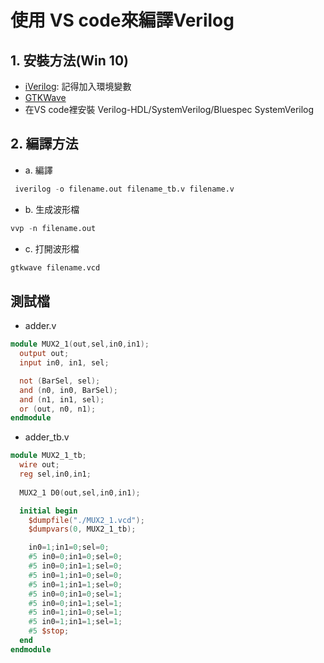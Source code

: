 # 使用 VS code來編譯Verilog

## 1. 安裝方法(Win 10)
* [iVerilog](http://iverilog.icarus.com/): 記得加入環境變數
* [GTKWave](http://gtkwave.sourceforge.net/)
* 在VS code裡安裝 Verilog-HDL/SystemVerilog/Bluespec SystemVerilog

## 2. 編譯方法
* a. 編譯
```verilog
 iverilog -o filename.out filename_tb.v filename.v
```
* b. 生成波形檔
```verilog
vvp -n filename.out
```
* c. 打開波形檔
```verilog
gtkwave filename.vcd
```
## 測試檔
* adder.v
```verilog
module MUX2_1(out,sel,in0,in1);
  output out;
  input in0, in1, sel;

  not (BarSel, sel);
  and (n0, in0, BarSel);
  and (n1, in1, sel);
  or (out, n0, n1);
endmodule
```
* adder_tb.v
```verilog
module MUX2_1_tb;
  wire out;
  reg sel,in0,in1;
  
  MUX2_1 D0(out,sel,in0,in1);

  initial begin
    $dumpfile("./MUX2_1.vcd");  
    $dumpvars(0, MUX2_1_tb);

    in0=1;in1=0;sel=0;
    #5 in0=0;in1=0;sel=0;
    #5 in0=0;in1=1;sel=0;
    #5 in0=1;in1=0;sel=0;
    #5 in0=1;in1=1;sel=0;
    #5 in0=0;in1=0;sel=1;
    #5 in0=0;in1=1;sel=1;
    #5 in0=1;in1=0;sel=1;
    #5 in0=1;in1=1;sel=1;
    #5 $stop;
  end
endmodule
```
